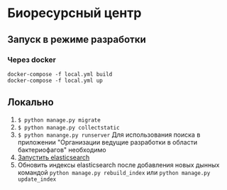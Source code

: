 # Биоресурсный центр

## Запуск в режиме разработки
### Через docker
```
docker-compose -f local.yml build
docker-compose -f local.yml up
```

## Локально
1. `$ python manage.py migrate`
2. `$ python manage.py collectstatic`
3. `$ python manange.py runserver`
Для использования поиска в приложении "Организации ведущие разработки в области бактериофагов" необходимо
4. [Запустить elasticsearch](https://www.elastic.co/guide/en/elasticsearch/reference/current/docker.html)
5. Обновить индексы elasticsearch после добавления новых дынных командой `python manage.py rebuild_index` или `python manage.py update_index`
